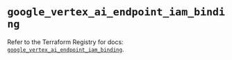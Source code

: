 # `google_vertex_ai_endpoint_iam_binding`

Refer to the Terraform Registry for docs: [`google_vertex_ai_endpoint_iam_binding`](https://registry.terraform.io/providers/hashicorp/google-beta/6.14.1/docs/resources/google_vertex_ai_endpoint_iam_binding).
